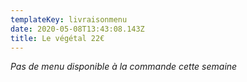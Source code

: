 ```yaml
---
templateKey: livraisonmenu
date: 2020-05-08T13:43:08.143Z
title: Le végétal 22€
---
```

*Pas de menu disponible à la commande cette semaine*